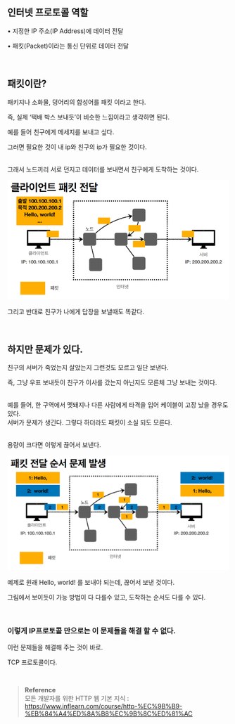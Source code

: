 ## 인터넷 프로토콜 역할

• 지정한 IP 주소(IP Address)에 데이터 전달

• 패킷(Packet)이라는 통신 단위로 데이터 전달

<br/>

## 패킷이란?

패키지나 소화물, 덩어리의 합성어를 패킷 이라고 한다.

즉, 실제 ‘택배 박스 보내듯’이 비슷한 느낌이라고 생각하면 된다.

예를 들어 친구에게 메세지를 보내고 싶다.

그러면 필요한 것이 내 ip와 친구의 ip가 필요한 것이다.

<br/>그래서 노드끼리 서로 던지고 데이터를 보내면서 친구에게 도착하는 것이다.

![이미지](/programming/img/HTTP.PNG)


그리고 반대로 친구가 나에게 답장을 보낼때도 똑같다.

<br/>

## 하지만 문제가 있다.

친구의 서버가 죽었는지 살았는지 그런것도 모르고 일단 보낸다.

즉, 그냥 우표 보내듯이 친구가 이사를 갔는지 아닌지도 모른체 그냥 보내는 것이다.


<br/>예를 들어, 한 구역에서 멧돼지나 다른 사람에게 타격을 입어 케이블이 고장 났을 경우도 있다. <br/>서버가 문제가 생긴다. 그렇다 하더라도 패킷이 소실 되도 모른다.


<br/>용량이 크다면 이렇게 끊어서 보낸다.

![이미지](/programming/img/HTTP1.PNG)

예제로 원래 Hello, world! 를 보내야 되는데, 끊어서 보낸 것이다.

그림에서 보이듯이 가능 방법이 다 다를수 있고, 도착하는 순서도 다를 수 있다.



<br/>

### 이렇게 IP프로토콜 만으로는 이 문제들을 해결 할 수 없다.

이런 문제들을 해결해 주는 것이 바로.

TCP 프로토콜이다.


<br/>


>**Reference** <br/>모든 개발자를 위한 HTTP 웹 기본 지식 : https://www.inflearn.com/course/http-%EC%9B%B9-%EB%84%A4%ED%8A%B8%EC%9B%8C%ED%81%AC